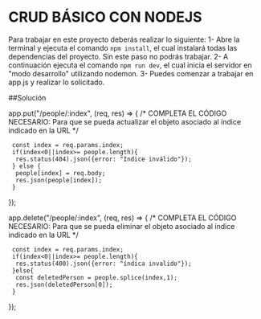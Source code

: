 # CRUD BÁSICO CON NODEJS

Para trabajar en este proyecto deberás realizar lo siguiente:
1- Abre la terminal y ejecuta el comando `npm install`, el cual instalará todas las dependencias del proyecto. Sin este paso no podrás trabajar.
2- A continuación ejecuta el comando `npm run dev`, el cual inicia el servidor en "modo desarrollo" utilizando nodemon.
3- Puedes comenzar a trabajar en app.js y realizar lo solicitado.

##Solución 

app.put("/people/:index", (req, res) => {
  /* COMPLETA EL CÓDIGO NECESARIO:
     Para que se pueda actualizar el objeto asociado al índice indicado en la URL 
   */

     const index = req.params.index;
     if(index<0||index>= people.length){
      res.status(404).json({error: "Indice inválido"});
     } else {
      people[index] = req.body;
      res.json(people[index]);
     }
});

app.delete("/people/:index", (req, res) => {
  /* COMPLETA EL CÓDIGO NECESARIO:
     Para que se pueda eliminar el objeto asociado al índice indicado en la URL 
   */

     const index = req.params.index;
     if(index<0||index>= people.length){
      res.status(400).json({error: "índica invalido"});
     }else{
      const deletedPerson = people.splice(index,1);
      res.json(deletedPerson[0]);
     }
});
